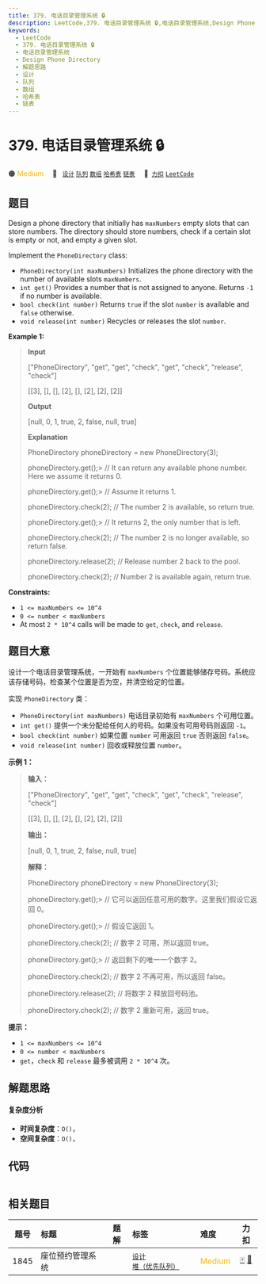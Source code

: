 ```yaml
---
title: 379. 电话目录管理系统 🔒
description: LeetCode,379. 电话目录管理系统 🔒,电话目录管理系统,Design Phone Directory,解题思路,设计,队列,数组,哈希表,链表
keywords:
  - LeetCode
  - 379. 电话目录管理系统 🔒
  - 电话目录管理系统
  - Design Phone Directory
  - 解题思路
  - 设计
  - 队列
  - 数组
  - 哈希表
  - 链表
---
```


# 379. 电话目录管理系统 🔒

🟠 <font color=#ffb800>Medium</font>&emsp; 🔖&ensp; [`设计`](/tag/design.md) [`队列`](/tag/queue.md) [`数组`](/tag/array.md) [`哈希表`](/tag/hash-table.md) [`链表`](/tag/linked-list.md)&emsp; 🔗&ensp;[`力扣`](https://leetcode.cn/problems/design-phone-directory) [`LeetCode`](https://leetcode.com/problems/design-phone-directory)

## 题目

Design a phone directory that initially has `maxNumbers` empty slots that can
store numbers. The directory should store numbers, check if a certain slot is
empty or not, and empty a given slot.

Implement the `PhoneDirectory` class:

  * `PhoneDirectory(int maxNumbers)` Initializes the phone directory with the number of available slots `maxNumbers`.
  * `int get()` Provides a number that is not assigned to anyone. Returns `-1` if no number is available.
  * `bool check(int number)` Returns `true` if the slot `number` is available and `false` otherwise.
  * `void release(int number)` Recycles or releases the slot `number`.



**Example 1:**

> 
> 
> 
> 
> 
> **Input**
> 
> ["PhoneDirectory", "get", "get", "check", "get", "check", "release", "check"]
> 
> [[3], [], [], [2], [], [2], [2], [2]]
> 
> **Output**
> 
> [null, 0, 1, true, 2, false, null, true]
> 
> 
> 
> **Explanation**
> 
> PhoneDirectory phoneDirectory = new PhoneDirectory(3);
> 
> phoneDirectory.get();> 
>   // It can return any available phone number. Here we assume it returns 0.
> 
> phoneDirectory.get();> 
>   // Assume it returns 1.
> 
> phoneDirectory.check(2);   // The number 2 is available, so return true.
> 
> phoneDirectory.get();> 
>   // It returns 2, the only number that is left.
> 
> phoneDirectory.check(2);   // The number 2 is no longer available, so return false.
> 
> phoneDirectory.release(2); // Release number 2 back to the pool.
> 
> phoneDirectory.check(2);   // Number 2 is available again, return true.

**Constraints:**

  * `1 <= maxNumbers <= 10^4`
  * `0 <= number < maxNumbers`
  * At most `2 * 10^4` calls will be made to `get`, `check`, and `release`.


## 题目大意

设计一个电话目录管理系统，一开始有 `maxNumbers` 个位置能够储存号码。系统应该存储号码，检查某个位置是否为空，并清空给定的位置。

实现 `PhoneDirectory` 类：

  * `PhoneDirectory(int maxNumbers)` 电话目录初始有 `maxNumbers` 个可用位置。
  * `int get()` 提供一个未分配给任何人的号码。如果没有可用号码则返回 `-1`。
  * `bool check(int number)` 如果位置 `number` 可用返回 `true` 否则返回 `false`。
  * `void release(int number)` 回收或释放位置 `number`。



**示例 1：**

> 
> 
> 
> 
> 
> **输入：**
> 
> ["PhoneDirectory", "get", "get", "check", "get", "check", "release", "check"]
> 
> [[3], [], [], [2], [], [2], [2], [2]]
> 
> **输出：**
> 
> [null, 0, 1, true, 2, false, null, true]
> 
> 
> 
> **解释：**
> 
> PhoneDirectory phoneDirectory = new PhoneDirectory(3);
> 
> phoneDirectory.get();> 
>   // 它可以返回任意可用的数字。这里我们假设它返回 0。
> 
> phoneDirectory.get();> 
>   // 假设它返回 1。
> 
> phoneDirectory.check(2);   // 数字 2 可用，所以返回 true。
> 
> phoneDirectory.get();> 
>   // 返回剩下的唯一一个数字 2。
> 
> phoneDirectory.check(2);   // 数字 2 不再可用，所以返回 false。
> 
> phoneDirectory.release(2); // 将数字 2 释放回号码池。
> 
> phoneDirectory.check(2);   // 数字 2 重新可用，返回 true。
> 
> 



**提示：**

  * `1 <= maxNumbers <= 10^4`
  * `0 <= number < maxNumbers`
  * `get`，`check` 和 `release` 最多被调用 `2 * 10^4` 次。


## 解题思路

#### 复杂度分析

- **时间复杂度**：`O()`，
- **空间复杂度**：`O()`，

## 代码

```javascript

```

## 相关题目

<!-- prettier-ignore -->
| 题号 | 标题 | 题解 | 标签 | 难度 | 力扣 |
| :------: | :------ | :------: | :------ | :------ | :------: |
| 1845 | 座位预约管理系统 |  |  [`设计`](/tag/design.md) [`堆（优先队列）`](/tag/heap-priority-queue.md) | <font color=#ffb800>Medium</font> | [🀄️](https://leetcode.cn/problems/seat-reservation-manager) [🔗](https://leetcode.com/problems/seat-reservation-manager) |